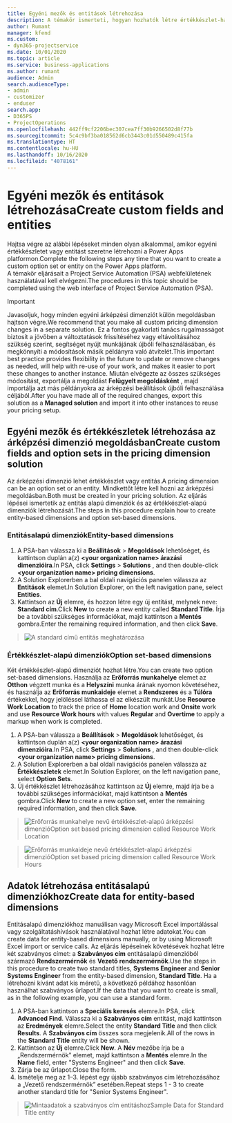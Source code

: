```yaml
---
title: Egyéni mezők és entitások létrehozása
description: A témakör ismerteti, hogyan hozhatók létre értékkészlet-halmazok és entitások saját megoldásban a Power Apps platformon.
author: Rumant
manager: kfend
ms.custom:
- dyn365-projectservice
ms.date: 10/01/2020
ms.topic: article
ms.service: business-applications
ms.author: rumant
audience: Admin
search.audienceType:
- admin
- customizer
- enduser
search.app:
- D365PS
- ProjectOperations
ms.openlocfilehash: 442ff9cf2206bec307cea7ff30b9266502d8f77b
ms.sourcegitcommit: 5c4c9bf3ba018562d6cb3443c01d550489c415fa
ms.translationtype: HT
ms.contentlocale: hu-HU
ms.lasthandoff: 10/16/2020
ms.locfileid: "4078161"
---
```

# <a name="create-custom-fields-and-entities"></a><span data-ttu-id="be92a-103">Egyéni mezők és entitások létrehozása</span><span class="sxs-lookup"><span data-stu-id="be92a-103">Create custom fields and entities</span></span> 

<span data-ttu-id="be92a-104">Hajtsa végre az alábbi lépéseket minden olyan alkalommal, amikor egyéni értékkészletet vagy entitást szeretne létrehozni a Power Apps platformon.</span><span class="sxs-lookup"><span data-stu-id="be92a-104">Complete the following steps any time that you want to create a custom option set or entity on the Power Apps platform.</span></span>  
<span data-ttu-id="be92a-105">A témakör eljárásait a Project Service Automation (PSA) webfelületének használatával kell elvégezni.</span><span class="sxs-lookup"><span data-stu-id="be92a-105">The procedures in this topic should be completed using the web interface of Project Service Automation (PSA).</span></span>

> [!IMPORTANT]
> <span data-ttu-id="be92a-106">Javasoljuk, hogy minden egyéni árképzési dimenziót külön megoldásban hajtson végre.</span><span class="sxs-lookup"><span data-stu-id="be92a-106">We recommend that you make all custom pricing dimension changes in a separate solution.</span></span> <span data-ttu-id="be92a-107">Ez a fontos gyakorlati tanács rugalmasságot biztosít a jövőben a változtatások frissítéséhez vagy eltávolításához szükség szerint, segítséget nyújt munkájának újbóli felhasználásában, és megkönnyíti a módosítások másik példányra való átvitelét.</span><span class="sxs-lookup"><span data-stu-id="be92a-107">This important best practice provides flexibility in the future to update or remove changes as needed, will help with re-use of your work, and makes it easier to port these changes to another instance.</span></span> <span data-ttu-id="be92a-108">Miután elvégezte az összes szükséges módosítást, exportálja a megoldást **Felügyelt megoldásként** , majd importálja azt más példányokra az árképzési beállítások újbóli felhasználása céljából.</span><span class="sxs-lookup"><span data-stu-id="be92a-108">After you have made all of the required changes, export this solution as a **Managed solution** and import it into other instances to reuse your pricing setup.</span></span>

  
## <a name="create-custom-fields-and-option-sets-in-the-pricing-dimension-solution"></a><span data-ttu-id="be92a-109">Egyéni mezők és értékkészletek létrehozása az árképzési dimenzió megoldásban</span><span class="sxs-lookup"><span data-stu-id="be92a-109">Create custom fields and option sets in the pricing dimension solution</span></span>

<span data-ttu-id="be92a-110">Az árképzési dimenzió lehet értékkészlet vagy entitás.</span><span class="sxs-lookup"><span data-stu-id="be92a-110">A pricing dimension can be an option set or an entity.</span></span> <span data-ttu-id="be92a-111">Mindkettőt létre kell hozni az árképzési megoldásban.</span><span class="sxs-lookup"><span data-stu-id="be92a-111">Both must be created in your pricing solution.</span></span> <span data-ttu-id="be92a-112">Az eljárás lépései ismertetik az entitás alapú dimenziók és az értékkészlet-alapú dimenziók létrehozását.</span><span class="sxs-lookup"><span data-stu-id="be92a-112">The steps in this procedure explain how to create entity-based dimensions and option set-based dimensions.</span></span>

### <a name="entity-based-dimensions"></a><span data-ttu-id="be92a-113">Entitásalapú dimenziók</span><span class="sxs-lookup"><span data-stu-id="be92a-113">Entity-based dimensions</span></span>

1. <span data-ttu-id="be92a-114">A PSA-ban válassza ki a **Beállítások** > **Megoldások** lehetőséget, és kattintson duplán a(z) **\<your organization name> árazási dimenzióira**.</span><span class="sxs-lookup"><span data-stu-id="be92a-114">In PSA, click **Settings** > **Solutions** , and then double-click **\<your organization name> pricing dimensions**.</span></span>
2. <span data-ttu-id="be92a-115">A Solution Explorerben a bal oldali navigációs panelen válassza az **Entitások** elemet.</span><span class="sxs-lookup"><span data-stu-id="be92a-115">In Solution Explorer, on the left navigation pane, select **Entities**.</span></span>
3. <span data-ttu-id="be92a-116">Kattintson az **Új** elemre, és hozzon létre egy új entitást, melynek neve: **Standard cím**.</span><span class="sxs-lookup"><span data-stu-id="be92a-116">Click **New** to create a new entity called **Standard Title**.</span></span> <span data-ttu-id="be92a-117">Írja be a további szükséges információkat, majd kattintson a **Mentés** gombra.</span><span class="sxs-lookup"><span data-stu-id="be92a-117">Enter the remaining required information, and then click **Save**.</span></span>

> ![A standard című entitás meghatározása](media/Standard-Title-entity-definition.png)


### <a name="option-set-based-dimensions"></a><span data-ttu-id="be92a-119">Értékkészlet-alapú dimenziók</span><span class="sxs-lookup"><span data-stu-id="be92a-119">Option set-based dimensions</span></span> 
<span data-ttu-id="be92a-120">Két értékkészlet-alapú dimenziót hozhat létre.</span><span class="sxs-lookup"><span data-stu-id="be92a-120">You can create two option set-based dimensions.</span></span> <span data-ttu-id="be92a-121">Használja az **Erőforrás munkahelye** elemet az **Otthon** végzett munka és a **Helyszíni** munka árának nyomon követéséhez, és használja az **Erőforrás munkaideje** elemet a **Rendszeres** és a **Túlóra** értékekkel, hogy jelöléssel láthassa el az elkészült munkát.</span><span class="sxs-lookup"><span data-stu-id="be92a-121">Use **Resource Work Location** to track the price of **Home** location work and **Onsite** work and use **Resource Work hours** with values **Regular** and **Overtime** to apply a markup when work is completed.</span></span>


1. <span data-ttu-id="be92a-122">A PSA-ban válassza a **Beállítások** > **Megoldások** lehetőséget, és kattintson duplán a(z) **\<your organization name> árazási dimenzióira**.</span><span class="sxs-lookup"><span data-stu-id="be92a-122">In PSA, click **Settings** > **Solutions** , and then double-click  **\<your organization name> pricing dimensions**.</span></span> 
2. <span data-ttu-id="be92a-123">A Solution Explorerben a bal oldali navigációs panelen válassza az **Értékkészletek** elemet.</span><span class="sxs-lookup"><span data-stu-id="be92a-123">In Solution Explorer, on the left navigation pane, select  **Option Sets**.</span></span> 
3. <span data-ttu-id="be92a-124">Új értékkészlet létrehozásához kattintson az **Új** elemre, majd írja be a további szükséges információkat, majd kattintson a **Mentés** gombra.</span><span class="sxs-lookup"><span data-stu-id="be92a-124">Click **New** to create a new option set, enter the remaining required information, and then click **Save**.</span></span>

> ![<span data-ttu-id="be92a-125">Erőforrás munkahelye nevű értékkészlet-alapú árképzési dimenzió</span><span class="sxs-lookup"><span data-stu-id="be92a-125">Option set based pricing dimension called Resource Work Location</span></span> ](media/Option-set-PD-called-Resource-Work-Location.png)

> ![<span data-ttu-id="be92a-126">Erőforrás munkaideje nevű értékkészlet-alapú árképzési dimenzió</span><span class="sxs-lookup"><span data-stu-id="be92a-126">Option set based pricing dimension called Resource Work Hours</span></span> ](media/Option-set-PD-called-Resource-Work-Hours.PNG)


## <a name="create-data-for-entity-based-dimensions"></a><span data-ttu-id="be92a-127">Adatok létrehozása entitásalapú dimenziókhoz</span><span class="sxs-lookup"><span data-stu-id="be92a-127">Create data for entity-based dimensions</span></span>

<span data-ttu-id="be92a-128">Entitásalapú dimenziókhoz manuálisan vagy Microsoft Excel importálással vagy szolgáltatáshívások használatával hozhat létre adatokat.</span><span class="sxs-lookup"><span data-stu-id="be92a-128">You can create data for entity-based dimensions manually, or by using Microsoft Excel import or service calls.</span></span> <span data-ttu-id="be92a-129">Az eljárás lépéseinek követésévek hozhat létre két szabványos címet: a **Szabványos cím** entitásalapú dimenzióból származó **Rendszermérnök** és **Vezető rendszermérnök**.</span><span class="sxs-lookup"><span data-stu-id="be92a-129">Use the steps in this procedure to create two standard titles, **Systems Engineer** and **Senior Systems Engineer** from the entity-based dimension, **Standard Title**.</span></span> <span data-ttu-id="be92a-130">Ha a létrehozni kívánt adat kis méretű, a következő példához hasonlóan használhat szabványos űrlapot.</span><span class="sxs-lookup"><span data-stu-id="be92a-130">If the data that you want to create is small, as in the following example, you can use a standard form.</span></span>

1. <span data-ttu-id="be92a-131">A PSA-ban kattintson a **Speciális keresés** elemre.</span><span class="sxs-lookup"><span data-stu-id="be92a-131">In PSA, click **Advanced Find**.</span></span> <span data-ttu-id="be92a-132">Válassza ki a **Szabványos cím** entitást, majd kattintson az **Eredmények** elemre.</span><span class="sxs-lookup"><span data-stu-id="be92a-132">Select the entity **Standard Title** and then click **Results**.</span></span> <span data-ttu-id="be92a-133">A **Szabványos cím** összes sora megjelenik.</span><span class="sxs-lookup"><span data-stu-id="be92a-133">All of the rows in the **Standard Title** entity will be shown.</span></span>
2. <span data-ttu-id="be92a-134">Kattintson az **Új** elemre.</span><span class="sxs-lookup"><span data-stu-id="be92a-134">Click **New**.</span></span> <span data-ttu-id="be92a-135">A **Név** mezőbe írja be a „Rendszermérnök” elemet, majd kattintson a **Mentés** elemre.</span><span class="sxs-lookup"><span data-stu-id="be92a-135">In the **Name** field, enter "Systems Engineer" and then click **Save**.</span></span>
3. <span data-ttu-id="be92a-136">Zárja be az űrlapot.</span><span class="sxs-lookup"><span data-stu-id="be92a-136">Close the form.</span></span> 
4. <span data-ttu-id="be92a-137">Ismételje meg az 1–3. lépést egy újabb szabványos cím létrehozásához a „Vezető rendszermérnök” esetében.</span><span class="sxs-lookup"><span data-stu-id="be92a-137">Repeat steps 1 - 3 to create another standard title for "Senior Systems Engineer".</span></span>

> ![<span data-ttu-id="be92a-138">Mintaadatok a szabványos cím entitáshoz</span><span class="sxs-lookup"><span data-stu-id="be92a-138">Sample Data for Standard Title entity</span></span> ](media/ST-data.png)



